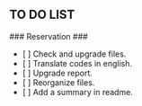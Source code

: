 ## TO DO LIST ##


### Reservation ###

- [ ] Check and upgrade files.
- [ ] Translate codes in english.
- [ ] Upgrade report.
- [ ] Reorganize files.
- [ ] Add a summary in readme.
